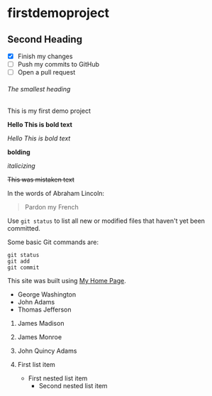 # firstdemoproject

## Second Heading

- [x] Finish my changes
- [ ] Push my commits to GitHub
- [ ] Open a pull request

###### The smallest heading

This is my first demo project 

__Hello This is bold text__ 

_Hello This is bold text_  

**bolding**

*italicizing*

~~This was mistaken text~~

In the words of Abraham Lincoln:

> Pardon my French


Use `git status` to list all new or modified files that haven't yet been committed.

Some basic Git commands are:
```
git status
git add
git commit
```

This site was built using [My Home Page](https://google.com/).

- George Washington
- John Adams
- Thomas Jefferson

1. James Madison
2. James Monroe
3. John Quincy Adams

1. First list item
   - First nested list item
     - Second nested list item
